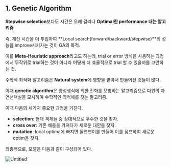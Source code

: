 ## **1.** Genetic Algorithm

**Stepwise selection**보다도 시간은 오래 걸리나 **Optimal한 performance 내는 알고리즘**

즉, 계산 시간을 더 투입하여 **Local search(forward/backward/stepwise)**의 성능을 improve시키자는 것이 GA의 목적.

이를 **Meta-Heuristic approach**라고도 하는데, trial or error 방식을 사용하는 과정에서 무작위로 trial하는 것이 아니라 어떻게 더 효율적으로 trial 할 수 있을까를 고안하는 것.

수학적 최적화 알고리즘은 **Natural system**에 영향을 받아서 만들어진 것들이 많다.

이때 **genetic algorithm**은 양성생식에 의한 진화를 모방하는 알고리즘으로 다윈의 자연선택설을 모사하여 수학적인 최적해를 찾는 알고리즘.

 

이때 다음의 세가지 중요한 과정을 거친다.

- **selection**: 현재 객체들 중 상대적으로 우수한 것을 찾자.
- **cross over**: 기존 해들을 가져다가 새로운 대안을 찾자.
- **mutation**: local optima에 빠지면 돌연변이를 만들어 이를 점프하여 새로운 optim을 찾자.

최종적으로, 모델은 다음과 같이 구성되어 있다.

![Untitled](https://s3-us-west-2.amazonaws.com/secure.notion-static.com/80a63756-46d2-4651-a6ea-8f37ca34b5fa/Untitled.png)
